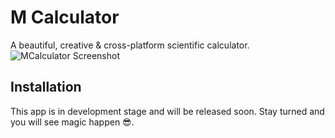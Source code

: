 # M Calculator
A beautiful, creative & cross-platform scientific calculator.
<img alt="MCalculator Screenshot" src="assets/images/cover.png">
## Installation
This app is in development stage and will be released soon. Stay turned and you will see magic happen 😎.
